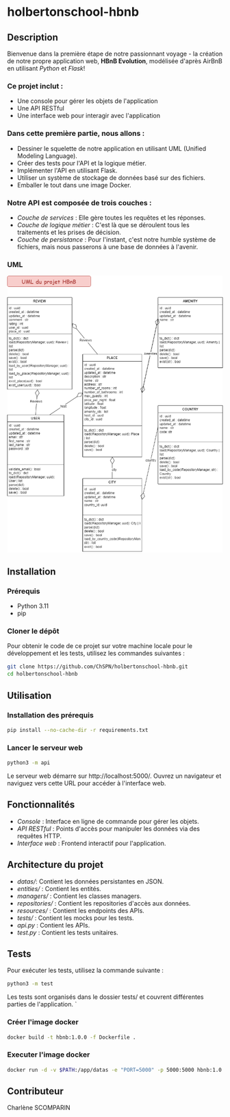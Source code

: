# holbertonschool-hbnb

## Description
Bienvenue dans la première étape de notre passionnant voyage - la création de notre propre application web, **HBnB Evolution**, modélisée d'après AirBnB en utilisant *Python* et *Flask*!

### Ce projet inclut :
- Une console pour gérer les objets de l'application
- Une API RESTful
- Une interface web pour interagir avec l'application

### Dans cette première partie, nous allons :
- Dessiner le squelette de notre application en utilisant UML (Unified Modeling Language).
- Créer des tests pour l'API et la logique métier.
- Implémenter l'API en utilisant Flask.
- Utiliser un système de stockage de données basé sur des fichiers.
- Emballer le tout dans une image Docker.

### Notre API est composée de trois couches :
- *Couche de services* : Elle gère toutes les requêtes et les réponses.
- *Couche de logique métier* : C'est là que se déroulent tous les traitements et les prises de décision.
- *Couche de persistance* : Pour l'instant, c'est notre humble système de fichiers, mais nous passerons à une base de données à l'avenir.
### UML
![UML du projet HBnB](HBnB_uml.png "UML du projet HBnB")


## Installation
### Prérequis
- Python 3.11
- pip

### Cloner le dépôt
Pour obtenir le code de ce projet sur votre machine locale pour le développement et les tests, utilisez les commandes suivantes :
```sh
git clone https://github.com/ChSPN/holbertonschool-hbnb.git
cd holbertonschool-hbnb
```


## Utilisation
### Installation des prérequis
```sh
pip install --no-cache-dir -r requirements.txt
```

### Lancer le serveur web
```sh
python3 -m api
```
Le serveur web démarre sur http://localhost:5000/. Ouvrez un navigateur et naviguez vers cette URL pour accéder à l'interface web.


## Fonctionnalités
- *Console* : Interface en ligne de commande pour gérer les objets.
- *API RESTful* : Points d'accès pour manipuler les données via des requêtes HTTP.
- *Interface web* : Frontend interactif pour l'application.


## Architecture du projet
- *datas/*: Contient les données persistantes en JSON.
- *entities/* : Contient les entités.
- *managers/* : Contient les classes managers.
- *repositories/* : Contient les repositories d'accès aux données.
- *resources/* : Contient les endpoints des APIs.
- *tests/* : Contient les mocks pour les tests.
- *api.py* : Contient les APIs.
- *test.py* : Contient les tests unitaires.


## Tests
Pour exécuter les tests, utilisez la commande suivante :
```sh
python3 -m test
```
Les tests sont organisés dans le dossier tests/ et couvrent différentes parties de l'application.
`

### Créer l'image docker
```sh
docker build -t hbnb:1.0.0 -f Dockerfile .
```


### Executer l'image docker
```sh
docker run -d -v $PATH:/app/datas -e "PORT=5000" -p 5000:5000 hbnb:1.0.0
```


## Contributeur
Charlène SCOMPARIN

